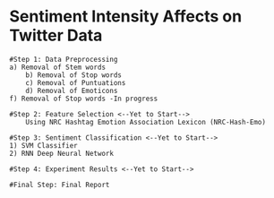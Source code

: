 # Sentiment Intensity Affects on Twitter Data
    
    #Step 1: Data Preprocessing
	a) Removal of Stem words
        b) Removal of Stop words
        c) Removal of Puntuations
        d) Removal of Emoticons
	f) Removal of Stop words -In progress
			
    #Step 2: Feature Selection <--Yet to Start-->
		Using NRC Hashtag Emotion Association Lexicon (NRC-Hash-Emo)
		
    #Step 3: Sentiment Classification <--Yet to Start-->
	1) SVM Classifier
	2) RNN Deep Neural Network
		
    #Step 4: Experiment Results <--Yet to Start-->
		
    #Final Step: Final Report
